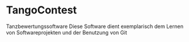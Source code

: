 # TangoContest
Tanzbewertungssoftware
Diese Software dient exemplarisch dem Lernen von Softwareprojekten und
der Benutzung von Git
